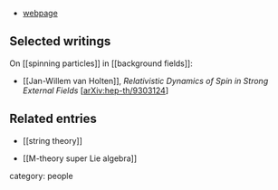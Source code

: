 

* [webpage](http://www.nikhef.nl/~t32/)

## Selected writings

On [[spinning particles]] in [[background fields]]:

* [[Jan-Willem van Holten]], *Relativistic Dynamics of Spin in Strong External Fields* &lbrack;[arXiv:hep-th/9303124](http://arxiv.org/abs/hep-th/9303124)&rbrack;


## Related entries

* [[string theory]]

* [[M-theory super Lie algebra]]

category: people